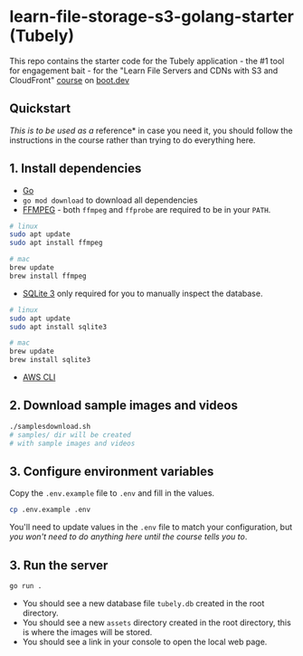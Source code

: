 # learn-file-storage-s3-golang-starter (Tubely)

This repo contains the starter code for the Tubely application - the #1 tool
for engagement bait - for the "Learn File Servers and CDNs with S3 and
CloudFront" [course](https://www.boot.dev/courses/learn-file-servers-s3-cloudfront-golang)
on [boot.dev](https://www.boot.dev)

## Quickstart

*This is to be used as a* reference\* in case you need it, you should follow
the instructions in the course rather than trying to do everything here.

## 1. Install dependencies

- [Go](https://golang.org/doc/install)
- `go mod download` to download all dependencies
- [FFMPEG](https://ffmpeg.org/download.html) - both `ffmpeg` and `ffprobe`
are required to be in your `PATH`.

```bash
# linux
sudo apt update
sudo apt install ffmpeg

# mac
brew update
brew install ffmpeg
```

- [SQLite 3](https://www.sqlite.org/download.html) only required for you to
manually inspect the database.

```bash
# linux
sudo apt update
sudo apt install sqlite3

# mac
brew update
brew install sqlite3
```

- [AWS CLI](https://docs.aws.amazon.com/cli/latest/userguide/getting-started-install.html)

## 2. Download sample images and videos

```bash
./samplesdownload.sh
# samples/ dir will be created
# with sample images and videos
```

## 3. Configure environment variables

Copy the `.env.example` file to `.env` and fill in the values.

```bash
cp .env.example .env
```

You'll need to update values in the `.env` file to match your configuration,
but *you won't need to do anything here until the course tells you to*.

## 3. Run the server

```bash
go run .
```

- You should see a new database file `tubely.db` created in the root directory.
- You should see a new `assets` directory created in the root directory, this
is where the images will be stored.
- You should see a link in your console to open the local web page.
